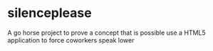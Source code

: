 silenceplease
=============

A go horse project to prove a concept that is possible use a HTML5 application to force coworkers speak lower